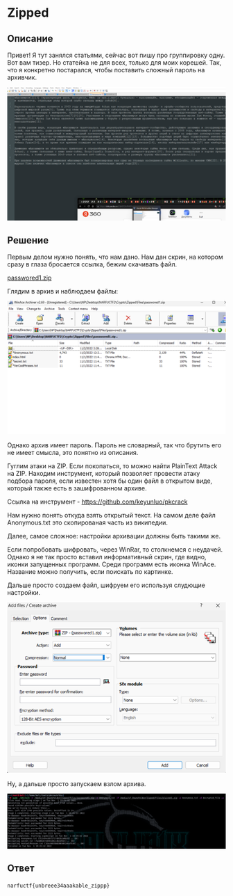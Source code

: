 # Zipped

## Описание

Привет! Я тут занялся статьями, сейчас вот пишу про группировку одну. Вот вам тизер. Но статейка не для всех, только для моих корешей. Так, что я конкретно постарался, чтобы поставить сложный пароль на архивчик.


![Screenshot_4.png](../../_resources/Screenshot_4.png)


## Решение

Первым делом нужно понять, что нам дано. Нам дан скрин, на котором сразу в глаза бросается ссылка, бежим скачивать файл. 


[passwored1.zip](../../_resources/passwored1.zip)


Глядим в архив и наблюдаем файлы:

![06fb20ae2e41c9a669e02f2c75991888.png](../../_resources/06fb20ae2e41c9a669e02f2c75991888.png)

Однако архив имеет пароль. Пароль не словарный, так что брутить его не имеет смысла, это понятно из описания. 

Гуглим атаки на ZIP. Если покопаться, то можно найти PlainText Attack на ZIP. Находим инструмент, который позволяет провести атаку подбора пароля, если известен хотя бы один файл в открытом виде, который также есть в зашифрованном архиве. 

Ссылка на инструмент - https://github.com/keyunluo/pkcrack

Нам нужно понять откуда взять открытый текст. На самом деле файл Anonymous.txt это скопированая часть из википедии.

Далее, самое сложное: настройки архивации должны быть такими же. 

Если попробовать шифровать, через WinRar, то столкнемся с неудачей. Однако я не так просто вставил информативный скрин, где видно, иконки запущенных программ. Среди программ есть иконка WinAce. Название можно получить, если поискать по картинке.

Дальше просто создаем файл, шифруем его используя слудющие настройки.

![d904d679d49099ec6f2dff70a38ea797.png](../../_resources/d904d679d49099ec6f2dff70a38ea797.png)

Ну, а дальше просто запускаем взлом архива. 

![2e7fa439287e001b0023d468b327b3c2.png](../../_resources/2e7fa439287e001b0023d468b327b3c2.png)

## Ответ
`narfuctf{unbreee34aaakable_zippp}`
